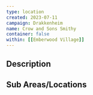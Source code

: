 ```yaml
---
type: location
created: 2023-07-11
campaign: Drakkenheim
name: Crow and Sons Smithy
container: false
within: [[Emberwood Village]]
---
```


## Description


## Sub Areas/Locations

<!-- QueryToSerialize: LIST FROM "TTRPG/Drakkenheim/Locations" WHERE within = "Crow and Sons Smithy" -->

